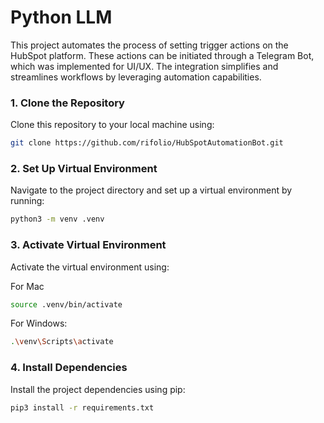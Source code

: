 # Python LLM

This project automates the process of setting trigger actions on the HubSpot platform. These actions can be initiated through a Telegram Bot, which was implemented for UI/UX. The integration simplifies and streamlines workflows by leveraging automation capabilities.


### 1. Clone the Repository

Clone this repository to your local machine using:

```bash
git clone https://github.com/rifolio/HubSpotAutomationBot.git
```

### 2. Set Up Virtual Environment

Navigate to the project directory and set up a virtual environment by running:

```bash
python3 -m venv .venv
```

### 3. Activate Virtual Environment

Activate the virtual environment using:

For Mac
```bash
source .venv/bin/activate
```

For Windows:
```bash
.\venv\Scripts\activate
```


### 4. Install Dependencies

Install the project dependencies using pip:

```bash
pip3 install -r requirements.txt
```